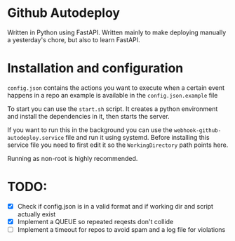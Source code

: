 # Github Autodeploy
Written in Python using FastAPI.
Written mainly to make deploying manually a yesterday's chore, but also to learn FastAPI.

# Installation and configuration
`config.json` contains the actions you want to execute when a certain event happens in a repo
an example is available in the `config.json.example` file

To start you can use the `start.sh` script. It creates a python environment and install the dependencies in it, then starts the server.

If you want to run this in the background you can use the `webhook-github-autodeploy.service` file and run it using systemd.
Before installing this service file you need to first edit it so the `WorkingDirectory` path points here.

Running as non-root is highly recommended.

# TODO:
- [X] Check if config.json is in a valid format and if working dir and script actually exist
- [X] Implement a QUEUE so repeated reqests don't collide
- [ ] Implement a timeout for repos to avoid spam and a log file for violations
